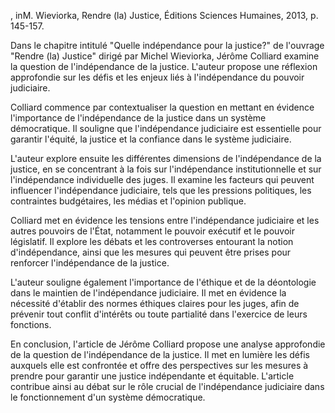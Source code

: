 , inM. Wieviorka, Rendre (la) Justice, Éditions Sciences Humaines, 2013, p. 145-157.

Dans le chapitre intitulé "Quelle indépendance pour la justice?" de l'ouvrage "Rendre (la) Justice" dirigé par Michel Wieviorka, Jérôme Colliard examine la question de l'indépendance de la justice. L'auteur propose une réflexion approfondie sur les défis et les enjeux liés à l'indépendance du pouvoir judiciaire.

Colliard commence par contextualiser la question en mettant en évidence l'importance de l'indépendance de la justice dans un système démocratique. Il souligne que l'indépendance judiciaire est essentielle pour garantir l'équité, la justice et la confiance dans le système judiciaire.

L'auteur explore ensuite les différentes dimensions de l'indépendance de la justice, en se concentrant à la fois sur l'indépendance institutionnelle et sur l'indépendance individuelle des juges. Il examine les facteurs qui peuvent influencer l'indépendance judiciaire, tels que les pressions politiques, les contraintes budgétaires, les médias et l'opinion publique.

Colliard met en évidence les tensions entre l'indépendance judiciaire et les autres pouvoirs de l'État, notamment le pouvoir exécutif et le pouvoir législatif. Il explore les débats et les controverses entourant la notion d'indépendance, ainsi que les mesures qui peuvent être prises pour renforcer l'indépendance de la justice.

L'auteur souligne également l'importance de l'éthique et de la déontologie dans le maintien de l'indépendance judiciaire. Il met en évidence la nécessité d'établir des normes éthiques claires pour les juges, afin de prévenir tout conflit d'intérêts ou toute partialité dans l'exercice de leurs fonctions.

En conclusion, l'article de Jérôme Colliard propose une analyse approfondie de la question de l'indépendance de la justice. Il met en lumière les défis auxquels elle est confrontée et offre des perspectives sur les mesures à prendre pour garantir une justice indépendante et équitable. L'article contribue ainsi au débat sur le rôle crucial de l'indépendance judiciaire dans le fonctionnement d'un système démocratique.